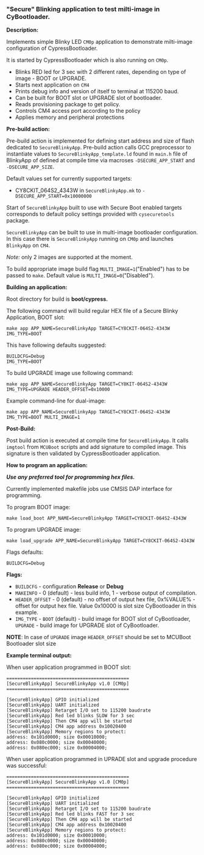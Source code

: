 ### "Secure" Blinking application to test milti-image in CyBootloader.

**Description:**

Implements simple Blinky LED `CM0p` application to demonstrate milti-image configuration of CypressBootloader.

It is started by CypressBootloader which is also running on `CM0p`.

* Blinks RED led for 3 sec with 2 different rates, depending on type of image - BOOT or UPGRADE.
* Starts next application on `CM4`
* Prints debug info and version of itself to terminal at 115200 baud.
* Can be built for BOOT slot or UPGRADE slot of bootloader.
* Reads provisioning package to get policy.
* Controls CM4 access port according to the policy
* Applies memory and peripheral protections

**Pre-build action:**

Pre-build action is implemented for defining start address and size of flash dedicated to `SecureBlinkyApp`. Pre-build action calls GCC preprocessor to instantiate values to `SecureBlinkyApp_template.ld` found in `main.h` file of BlinkyApp of defined at compile time via macroses `-DSECURE_APP_START` and `-DSECURE_APP_SIZE`.

Default values set for currently supported targets:
* CY8CKIT_064S2_4343W in `SecureBlinkyApp.mk` to `-DSECURE_APP_START=0x10000000`

Start of `SecureBlinkyApp` built to use with Secure Boot enabled targets corresponds to default policy settings provided with `cysecuretools` package.

`SecureBlinkyApp` can be built to use in multi-image bootloader configuration. In this case there is `SecureBlinkyApp` running on `CM0p` and launches `BlinkyApp` on `CM4`.

*Note:* only 2 images are supported at the moment.

To build appropriate image build flag `MULTI_IMAGE=1`("Enabled") has to be passed to `make`. Default value is `MULTI_IMAGE=0`("Disabled").

**Building an application:**

Root directory for build is **boot/cypress.**

The following command will build regular HEX file of a Secure Blinky Application, BOOT slot:

    make app APP_NAME=SecureBlinkyApp TARGET=CY8CKIT-064S2-4343W IMG_TYPE=BOOT

This have following defaults suggested:

    BUILDCFG=Debug
    IMG_TYPE=BOOT

To build UPGRADE image use following command:

    make app APP_NAME=SecureBlinkyApp TARGET=CY8KIT-064S2-4343W IMG_TYPE=UPGRADE HEADER_OFFSET=0x10000
    
Example command-line for dual-image:

    make app APP_NAME=SecureBlinkyApp TARGET=CY8CKIT-064S2-4343W IMG_TYPE=BOOT MULTI_IMAGE=1

**Post-Build:**

Post build action is executed at compile time for `SecureBlinkyApp`. It calls `imgtool` from `MCUBoot` scripts and add signature to compiled image. This signature is then validated by CypressBootloader application.

**How to program an application:**

**_Use any preferred tool for programming hex files._**

Currently implemented makefile jobs use CMSIS DAP interface for programming.

To program BOOT image:

    make load_boot APP_NAME=SecureBlinkyApp TARGET=CY8CKIT-064S2-4343W

To program UPGRADE image:

    make load_upgrade APP_NAME=SecureBlinkyApp TARGET=CY8CKIT-064S2-4343W

Flags defaults:

    BUILDCFG=Debug

**Flags:**
- `BUILDCFG` - configuration **Release** or **Debug**
- `MAKEINFO` - 0 (default) - less build info, 1 - verbose output of compilation.
- `HEADER_OFFSET` - 0 (default) - no offset of output hex file, 0x%VALUE% - offset for output hex file. Value 0x10000 is slot size CyBootloader in this example.
- `IMG_TYPE` - `BOOT` (default) - build image for BOOT slot of CyBootloader, `UPGRADE` - build image for UPGRADE slot of CyBootloader.

**NOTE**: In case of `UPGRADE` image `HEADER_OFFSET` should be set to MCUBoot Bootloader slot size

**Example terminal output:**

When user application programmed in BOOT slot:

    =============================================
    [SecureBlinkyApp] SecureBlinkyApp v1.0 [CM0p]
    =============================================

    [SecureBlinkyApp] GPIO initialized 
    [SecureBlinkyApp] UART initialized 
    [SecureBlinkyApp] Retarget I/O set to 115200 baudrate 
    [SecureBlinkyApp] Red led blinks SLOW for 3 sec
    [SecureBlinkyApp] Then CM4 app will be started
    [SecureBlinkyApp] CM4 app address 0x10020400
    [SecureBlinkyApp] Memory regions to protect:
    address: 0x101d0000; size 0x00010000;
    address: 0x080c0000; size 0x00040000;
    address: 0x080ec000; size 0x00004000;

When user application programmed in UPRADE slot and upgrade procedure was successful:

    =============================================
    [SecureBlinkyApp] SecureBlinkyApp v1.0 [CM0p]
    =============================================

    [SecureBlinkyApp] GPIO initialized 
    [SecureBlinkyApp] UART initialized 
    [SecureBlinkyApp] Retarget I/O set to 115200 baudrate 
    [SecureBlinkyApp] Red led blinks FAST for 3 sec
    [SecureBlinkyApp] Then CM4 app will be started
    [SecureBlinkyApp] CM4 app address 0x10020400
    [SecureBlinkyApp] Memory regions to protect:
    address: 0x101d0000; size 0x00010000;
    address: 0x080c0000; size 0x00040000;
    address: 0x080ec000; size 0x00004000;
